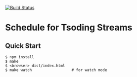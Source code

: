 [![Build Status](https://travis-ci.org/tsoding/schedule.svg?branch=master)](https://travis-ci.org/tsoding/schedule)

# Schedule for Tsoding Streams

## Quick Start

```console
$ npm install
$ make
$ <browser> dist/index.html
$ make watch                  # for watch mode
```
